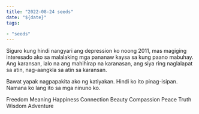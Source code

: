 ```yaml
---
title: "2022-08-24 seeds"
date: "${date}"
tags:

- "seeds"
---
```

Siguro kung hindi nangyari ang depression ko noong 2011, mas magiging interesado ako sa malalaking mga pananaw kaysa sa kung paano mabuhay. Ang karansan, lalo na ang mahihirap na karanasan, ang siya ring naglalapat sa atin, nag-aangkla sa atin sa karansan.

Bawat yapak nagpapakita ako ng katiyakan. Hindi ko ito pinag-isipan. Namana ko lang ito sa mga ninuno ko.

Freedom
Meaning
Happiness
Connection
Beauty
Compassion
Peace
Truth
Wisdom
Adventure